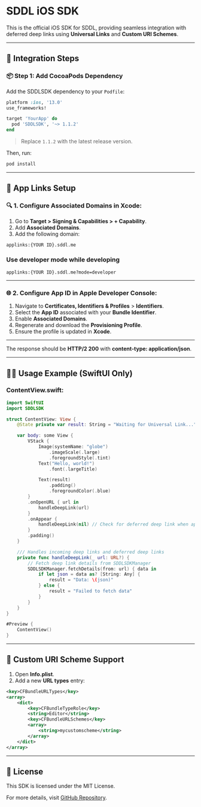 # SDDL iOS SDK

This is the official iOS SDK for SDDL, providing seamless integration with deferred deep links using **Universal Links** and **Custom URI Schemes**.

---

## 🚀 **Integration Steps**

### 📦 **Step 1: Add CocoaPods Dependency**
Add the SDDLSDK dependency to your `Podfile`:

```ruby
platform :ios, '13.0'
use_frameworks!

target 'YourApp' do
  pod 'SDDLSDK', '~> 1.1.2'
end
```

> Replace `1.1.2` with the latest release version.

Then, run:

```sh
pod install
```

---

## 📲 **App Links Setup**

### 🔍 **1. Configure Associated Domains in Xcode:**

1. Go to **Target > Signing & Capabilities > + Capability**.
2. Add **Associated Domains**.
3. Add the following domain:

```plaintext
applinks:{YOUR ID}.sddl.me
```
###  **Use developer mode while developing**

```plaintext
applinks:{YOUR ID}.sddl.me?mode=developer
```

---

### 🌐 **2. Configure App ID in Apple Developer Console:**

1. Navigate to **Certificates, Identifiers & Profiles** > **Identifiers**.
2. Select the **App ID** associated with your **Bundle Identifier**.
3. Enable **Associated Domains**.
4. Regenerate and download the **Provisioning Profile**.
5. Ensure the profile is updated in **Xcode**.

---

The response should be **HTTP/2 200** with **content-type: application/json**.

---

## 🧑‍💻 **Usage Example** (SwiftUI Only)

### **ContentView.swift:**

```swift
import SwiftUI
import SDDLSDK

struct ContentView: View {
    @State private var result: String = "Waiting for Universal Link..."

    var body: some View {
        VStack {
            Image(systemName: "globe")
                .imageScale(.large)
                .foregroundStyle(.tint)
            Text("Hello, world!")
                .font(.largeTitle)

            Text(result)
                .padding()
                .foregroundColor(.blue)
        }
        .onOpenURL { url in
            handleDeepLink(url)
        }
        .onAppear {
            handleDeepLink(nil) // Check for deferred deep link when app starts
        }
        .padding()
    }

    /// Handles incoming deep links and deferred deep links
    private func handleDeepLink(_ url: URL?) {
        // Fetch deep link details from SDDLSDKManager
        SDDLSDKManager.fetchDetails(from: url) { data in
            if let json = data as? [String: Any] {
                result = "Data: \(json)"
            } else {
                result = "Failed to fetch data"
            }
        }
    }
}

#Preview {
    ContentView()
}
```

---

## 🔗 **Custom URI Scheme Support**

1. Open **Info.plist**.
2. Add a new **URL types** entry:

```xml
<key>CFBundleURLTypes</key>
<array>
    <dict>
        <key>CFBundleTypeRole</key>
        <string>Editor</string>
        <key>CFBundleURLSchemes</key>
        <array>
            <string>mycustomscheme</string>
        </array>
    </dict>
</array>
```

---

## 📄 **License**
This SDK is licensed under the MIT License.

For more details, visit [GitHub Repository](https://github.com/nonanerz/sddl-ios-sdk).

